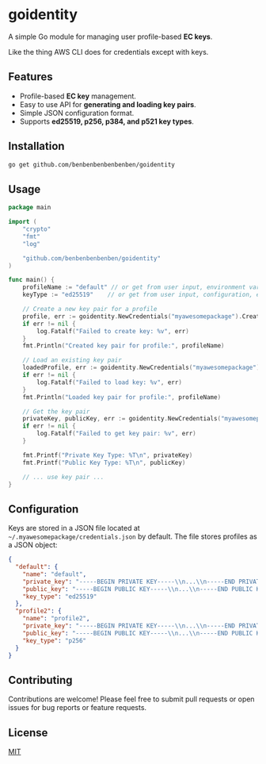 # goidentity

A simple Go module for managing user profile-based **EC keys**.

Like the thing AWS CLI does for credentials except with keys.

## Features

- Profile-based **EC key** management.
- Easy to use API for **generating and loading key pairs**.
- Simple JSON configuration format.
- Supports **ed25519, p256, p384, and p521 key types**.

## Installation

```bash
go get github.com/benbenbenbenbenben/goidentity
```

## Usage

```go
package main

import (
	"crypto"
	"fmt"
	"log"

	"github.com/benbenbenbenben/goidentity"
)

func main() {
	profileName := "default" // or get from user input, environment variable, etc.
	keyType := "ed25519"    // or get from user input, configuration, etc.

	// Create a new key pair for a profile
	profile, err := goidentity.NewCredentials("myawesomepackage").CreateKey(profileName, keyType)
	if err != nil {
		log.Fatalf("Failed to create key: %v", err)
	}
	fmt.Println("Created key pair for profile:", profileName)

	// Load an existing key pair
	loadedProfile, err := goidentity.NewCredentials("myawesomepackage").LoadKey(profileName)
	if err != nil {
		log.Fatalf("Failed to load key: %v", err)
	}
	fmt.Println("Loaded key pair for profile:", profileName)

	// Get the key pair
	privateKey, publicKey, err := goidentity.NewCredentials("myawesomepackage").GetKeyPair(profileName)
	if err != nil {
		log.Fatalf("Failed to get key pair: %v", err)
	}

	fmt.Printf("Private Key Type: %T\n", privateKey)
	fmt.Printf("Public Key Type: %T\n", publicKey)

	// ... use key pair ...
}
```

## Configuration

Keys are stored in a JSON file located at `~/.myawesomepackage/credentials.json` by default.
The file stores profiles as a JSON object:

```json
{
  "default": {
    "name": "default",
    "private_key": "-----BEGIN PRIVATE KEY-----\\n...\\n-----END PRIVATE KEY-----\\n",
    "public_key": "-----BEGIN PUBLIC KEY-----\\n...\\n-----END PUBLIC KEY-----\\n",
    "key_type": "ed25519"
  },
  "profile2": {
    "name": "profile2",
    "private_key": "-----BEGIN PRIVATE KEY-----\\n...\\n-----END PRIVATE KEY-----\\n",
    "public_key": "-----BEGIN PUBLIC KEY-----\\n...\\n-----END PUBLIC KEY-----\\n",
    "key_type": "p256"
  }
}
```

## Contributing

Contributions are welcome! Please feel free to submit pull requests or open issues for bug reports or feature requests.

## License

[MIT](LICENSE)
